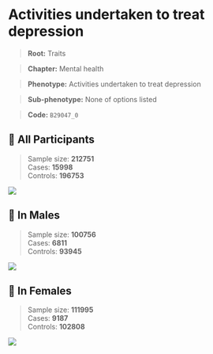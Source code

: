 # Activities undertaken to treat depression
> **Root:** Traits  

> **Chapter:** Mental health  

> **Phenotype:** Activities undertaken to treat depression  

> **Sub-phenotype:** None of options listed  

> **Code:** `B29047_0`

## 🧪 All Participants  
> Sample size: **212751**  
> Cases: **15998**  
> Controls: **196753**
<img src="/Traits/Figures/ALL/B29047_0.png"/>
<CsvTable src="/public/Traits/Data/ALL/LG_B29047_0.csv" label="🔍 View full results" />

## 👨 In Males  
> Sample size: **100756**  
> Cases: **6811**  
> Controls: **93945**
<img src="/Traits/Figures/Male/B29047_0.png"/>
<CsvTable src="/public/Traits/Data/Male/LG_B29047_0.csv" label="🔍 View full results" />

## 👩 In Females  
> Sample size: **111995**  
> Cases: **9187**  
> Controls: **102808**
<img src="/Traits/Figures/Female/B29047_0.png"/>
<CsvTable src="/public/Traits/Data/Female/LG_B29047_0.csv" label="🔍 View full results" />
